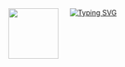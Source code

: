 <img align="left" width="100" src="https://media.tenor.com/dHk-LfzHrtwAAAAi/linux-computer.gif">
&nbsp;&nbsp;&nbsp;&nbsp;
<a href="https://git.io/typing-svg"><img src="https://readme-typing-svg.demolab.com?font=Fira+Code&duration=2000&pause=1&multiline=true&repeat=false&width=700&height=200&lines=Hey%2C+I'm+Mohamed+!;I+hold+a+Master's+degree+in+Bioinformatics+and+am+currently+pursuing+another+Master's+in+Computer+Science%2C+specializing+in+Data%2C+Algorithms%2C+and+Data+Processing+and+Analysis.+;I'm+passionate+about+problem-solving+and+enjoy+exploring+the+intersection+of+computer+science+and+biology.+;I+am+proficient+in+Python%2C+Java%2C+and+R%2C+and+have+experience+with+tools+like+TensorFlow%2C+Pandas%2C+and+SQL." alt="Typing SVG" /></a>
